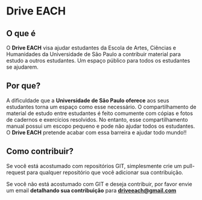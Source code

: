 # Drive EACH

## O que é
O **Drive EACH** visa ajudar estudantes da Escola de Artes, Ciências e Humanidades da Universidade de São Paulo a contribuir material para estudo a outros estudantes. Um espaço público para todos os estudantes se ajudarem.

## Por que?
A dificuldade que a **Universidade de São Paulo oferece** aos seus estudantes torna um espaço como esse necessário. O compartilhamento de material de estudo entre estudantes é feito comumente com cópias e fotos de cadernos e exercícios resolvidos. No entanto, esse compartilhamento manual possui um escopo pequeno e pode não ajudar todos os estudantes. O **Drive EACH** pretende acabar com essa barreira e ajudar todo mundo!!

## Como contribuir?
Se você está acostumado com repositórios GIT, simplesmente crie um pull-request para qualquer repositório que você adicionar sua contribuição.

Se você não está acostumado com GIT e deseja contribuir, por favor envie um email **detalhando sua contribuição** para **driveeach@gmail.com**
